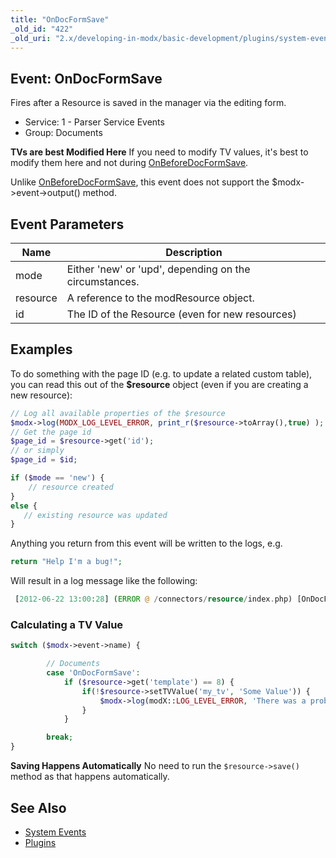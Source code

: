 ```yaml
---
title: "OnDocFormSave"
_old_id: "422"
_old_uri: "2.x/developing-in-modx/basic-development/plugins/system-events/ondocformsave"
---
```


## Event: OnDocFormSave

Fires after a Resource is saved in the manager via the editing form.

- Service: 1 - Parser Service Events
- Group: Documents

**TVs are best Modified Here**
If you need to modify TV values, it's best to modify them here and not during [OnBeforeDocFormSave](extending-modx/plugins/system-events/onbeforedocformsave "OnBeforeDocFormSave").

Unlike [OnBeforeDocFormSave](extending-modx/plugins/system-events/onbeforedocformsave "OnBeforeDocFormSave"), this event does not support the $modx->event->output() method.

## Event Parameters

| Name     | Description                                            |
| -------- | ------------------------------------------------------ |
| mode     | Either 'new' or 'upd', depending on the circumstances. |
| resource | A reference to the modResource object.                 |
| id       | The ID of the Resource (even for new resources)        |

## Examples

To do something with the page ID (e.g. to update a related custom table), you can read this out of the **$resource** object (even if you are creating a new resource):

``` php
// Log all available properties of the $resource
$modx->log(MODX_LOG_LEVEL_ERROR, print_r($resource->toArray(),true) );
// Get the page id
$page_id = $resource->get('id');
// or simply
$page_id = $id;

if ($mode == 'new') {
    // resource created
}
else {
   // existing resource was updated
}
```

Anything you return from this event will be written to the logs, e.g.

``` php
return "Help I'm a bug!";
```

Will result in a log message like the following:

``` php
 [2012-06-22 13:00:28] (ERROR @ /connectors/resource/index.php) [OnDocFormSave]Help I'm a bug!
```

### Calculating a TV Value

``` php
switch ($modx->event->name) {

        // Documents
        case 'OnDocFormSave':
            if ($resource->get('template') == 8) {  
                if(!$resource->setTVValue('my_tv', 'Some Value')) {
                    $modx->log(modX::LOG_LEVEL_ERROR, 'There was a problem setting the TV value.');
                }
            }

        break;
}
```

**Saving Happens Automatically**
No need to run the `$resource->save()` method as that happens automatically.

## See Also

- [System Events](extending-modx/plugins/system-events "System Events")
- [Plugins](extending-modx/plugins "Plugins")
